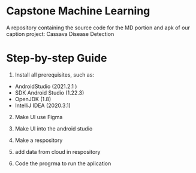 # Capstone Machine Learning
A repository containing the source code for the MD portion and apk of our caption project: Cassava Disease Detection

# Step-by-step Guide
1. Install all prerequisites, such as:
 * AndroidStudio (2021.2.1 )
 * SDK Android Studio (1.22.3)
 * OpenJDK (1.8)
 * IntelliJ IDEA (2020.3.1)
2. Make UI use Figma

4. Make UI into the android studio

6. Make a respository

8. add data from cloud in respository

10. Code the progrma to run the aplication 
